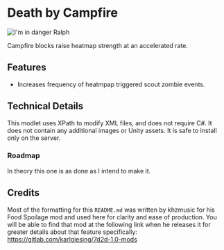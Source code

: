 # Death by Campfire

![I'm in danger Ralph](https://media.tenor.com/sj0E0izDFH0AAAAM/im-in-danger-ralph.gif)

Campfire blocks raise heatmap strength at an accelerated rate.

## Features

* Increases frequency of heatmpap triggered scout zombie events.

## Technical Details

This modlet uses XPath to modify XML files, and does not require C#.
It does not contain any additional images or Unity assets.
It is safe to install only on the server.

### Roadmap
In theory this one is as done as I intend to make it.  

## Credits
Most of the formatting for this `README.md` was written by khzmusic for his Food Spoilage mod and used here for clarity and ease of production. You will be able to find that mod at the following link when he releases it for greater details about that feature specifically: https://gitlab.com/karlgiesing/7d2d-1.0-mods
